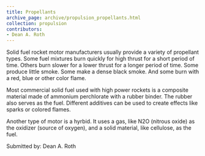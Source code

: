 ```yaml
---
title: Propellants
archive_page: archive/propulsion_propellants.html
collection: propulsion
contributors:
- Dean A. Roth
---
```

Solid fuel rocket motor manufacturers usually provide a variety of propellant types. Some fuel mixtures burn quickly for high thrust for a short period of time. Others burn slower for a lower thrust for a longer period of time. Some produce little smoke. Some make a dense black smoke. And some burn with a red, blue or other color flame.

Most commercial solid fuel used with high power rockets is a composite material made of ammonium perchlorate with a rubber binder. The rubber also serves as the fuel. Different additives can be used to create effects like sparks or colored flames.

Another type of motor is a hyrbid. It uses a gas, like N2O (nitrous oxide) as the oxidizer (source of oxygen), and a solid material, like cellulose, as the fuel.

Submitted by: Dean A. Roth

